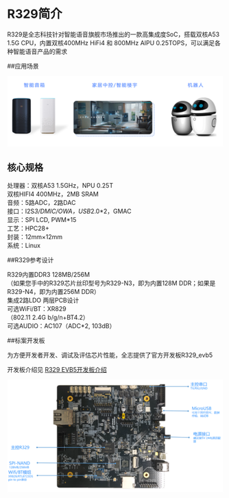 # R329简介

R329是全志科技针对智能语音旗舰市场推出的一款高集成度SoC，搭载双核A53 1.5G CPU，内置双核400MHz HiFi4 和 800MHz AIPU 0.25TOPS，可以满足各种智能语音产品的需求



##应用场景

![R329应用场景](assets\img\R329application.png)

## 核心规格

处理器：双核A53 1.5GHz，NPU 0.25T  
双核HIFI4 400MHz，2MB SRAM   
音频：5路ADC，2路DAC  
接口：I2S*3/DMIC/OWA，USB*2.0\*2，GMAC   
显示：SPI LCD, PWM*15   
工艺：HPC28+   
封装：12mm×12mm  
系统：Linux  

##R329参考设计

R329内置DDR3 128MB/256M  
（如果您手中的R329芯片丝印型号为R329-N3，即为内置128M DDR；如果是R329-N4，即为内置256M DDR）  
集成2路LDO 两层PCB设计  
可选WiFi/BT：XR829   
（802.11 2.4G b/g/n+BT4.2）   
可选AUDIO：AC107（ADC*2, 103dB）

##标案开发板

为方便开发者开发、调试及评估芯片性能，全志提供了官方开发板R329_evb5

开发板介绍见  [R329 EVB5开发板介绍](https://r329.readthedocs.io/zh_CN/latest/r329_evb5/)



![01](assets\img\R329_evb5_soc_pic.png)

